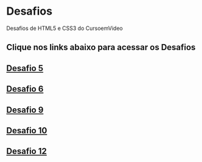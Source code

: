 # Desafios
 Desafios de HTML5  e CSS3 do CursoemVideo


<h2>Clique nos links abaixo para acessar os Desafios</h2>

<p>
<a href="https://eliasmoreiradev.github.io/Desafios/d005/d005" target="_blank">
<h2>Desafio 5</h2>
</a>
</p>
<p>
<a href="https://eliasmoreiradev.github.io/Desafios/d006/d006"  target="_blank">
<h2>Desafio 6</h2>
</a>
</p>
<p>
<a href="https://eliasmoreiradev.github.io/Desafios/d009/index.html" target="_blank">
<h2>Desafio 9</h2>
</a>
</p>
<p>
<a href="https://eliasmoreiradev.github.io/Desafios/d010/correcao/correcao.html" target="_blank">
<h2>Desafio 10</h2>
</a>
</p>
<p>
<a href="https://eliasmoreiradev.github.io/Desafios/d012" target="_blank">
<h2>Desafio 12</h2>
</a>
</p>
